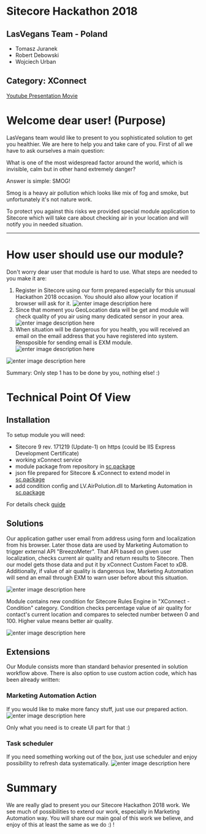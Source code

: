 ﻿# Sitecore Hackathon 2018

## LasVegans Team - Poland

 - Tomasz Juranek
 - Robert Debowski
 - Wojciech Urban

## Category: XConnect

[Youtube Presentation Movie](https://www.youtube.com/watch?v=iQrh7lLr-AU&feature=youtu.be)

# Welcome dear user! (Purpose) 

LasVegans team would like to present to you sophisticated solution to get you healthier. We are here to help you and take care of you. First of all we have to ask ourselves a main question:

What is one of the most widespread factor around the world, which is invisible, calm but in other hand extremely danger?

Answer is simple: SMOG!

Smog is a heavy air pollution which looks like mix of fog and smoke, but unfortunately it's not nature work.

To protect you against this risks we provided special module application to Sitecore which will take care about checking air in your location and will notify you in needed situation.

----------

# How user should use our module?

Don't worry dear user that module is hard to use. What steps are needed to you make it are:

1. Register in Sitecore using our form prepared especially for this unusual Hackathon 2018 occasion. You should also allow your location if browser will ask for it.
![enter image description here](https://github.com/Sitecore-Hackathon/2018-Las-Vegans/blob/ab04d8d33b4ebb2488e1541f85e18b6725cdb2df/documentation/images/register.jpg?raw=true)
2. Since that moment you GeoLocation data will be get and module will check quality of you air using many dedicated sensor in your area.
![enter image description here](https://raw.githubusercontent.com/Sitecore-Hackathon/2018-Las-Vegans/ab04d8d33b4ebb2488e1541f85e18b6725cdb2df/documentation/images/db.jpg)
4.  When situation will be dangerous for you health, you will received an email on the email address that you have registered into system. Rensposible for sending email is EXM module.
![enter image description here](https://raw.githubusercontent.com/Sitecore-Hackathon/2018-Las-Vegans/ab04d8d33b4ebb2488e1541f85e18b6725cdb2df/documentation/images/exm.jpg)

![enter image description here](https://raw.githubusercontent.com/Sitecore-Hackathon/2018-Las-Vegans/ab04d8d33b4ebb2488e1541f85e18b6725cdb2df/documentation/images/email.jpg)

Summary: Only step 1 has to be done by you, nothing else! :)

# Technical Point Of View

## Installation

To setup module you will need:
- Sitecore 9 rev. 171219 (Update-1) on https (could be IIS Express Development Certificate)
- working xConnect service
- module package from repository in [sc.package](sc.package)
- json file prepared for Sitecore & xConnect to extend model in [sc.package](sc.package)
- add condition config and LV.AirPolution.dll to Marketing Automation in [sc.package](sc.package)

For details check [guide](documentation/README.md)

## Solutions
Our application gather user email from address using form and localization from his browser. Later those data are used by Marketing Automation to trigger external API "BreezoMeter". That API based on given user localization, checks current air quality and return results to Sitecore. Then our model gets those data and put it by xConnect Custom Facet to xDB. Additionally, if value of air quality is dangerous low, Marketing Automation will send an email through EXM to warn user before about this situation.

![enter image description here](https://github.com/Sitecore-Hackathon/2018-Las-Vegans/blob/master/documentation/images/marketing_automation.png?raw=true)

Module contains new condition for Sitecore Rules Engine in "XConnect - Condition" category. 
Condition checks percentage value of air quality for contact's current location and compares to selected number between 0 and 100. Higher value means better air quality.  

![enter image description here](https://github.com/Sitecore-Hackathon/2018-Las-Vegans/blob/master/documentation/images/rule.jpg?raw=true)

## Extensions
Our Module consists more than standard behavior presented in solution workflow above. There is also option to use custom action code, which has been already written:

### Marketing Automation Action
If you would like to make more fancy stuff, just use our prepared action.
![enter image description here](https://github.com/Sitecore-Hackathon/2018-Las-Vegans/blob/master/documentation/images/marketing_action.png?raw=true)

Only what you need is to create UI part for that :)

### Task scheduler
If you need something working out of the box, just use scheduler and enjoy possibility to refresh data systematically.
![enter image description here](https://github.com/Sitecore-Hackathon/2018-Las-Vegans/blob/master/documentation/images/tasks.jpg?raw=true)

# Summary

We are really glad to present you our Sitecore Hackathon 2018 work. We see much of possibilities to extend our work, especially in Marketing Automation way. You will share our main goal of this work we believe, and enjoy of this at least the same as we do :) !
